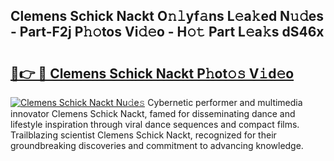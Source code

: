 ## Clemens Schick Nackt O𝚗𝚕yf𝚊ns L𝚎a𝚔ed N𝚞𝚍es - Part-F2j P𝚑𝚘tos Vi𝚍𝚎o - H𝚘𝚝 Part L𝚎a𝚔s dS46x

# <h2><a href="http://kf45s2.oniu.top/?m=Clemens+Schick+Nackt">🔗👉 🔴 Clemens Schick Nackt P𝚑ot𝚘𝚜 V𝚒d𝚎o</a></h2>

[![Clemens Schick Nackt Nu𝚍e𝚜](https://i.imgur.com/0qMVB7G.gif)](http://kf45s2.oniu.top/?m=Clemens+Schick+Nackt)
Cybernetic performer and multimedia innovator Clemens Schick Nackt, famed for disseminating dance and lifestyle inspiration through viral dance sequences and compact films. Trailblazing scientist Clemens Schick Nackt, recognized for their groundbreaking discoveries and commitment to advancing knowledge.  
